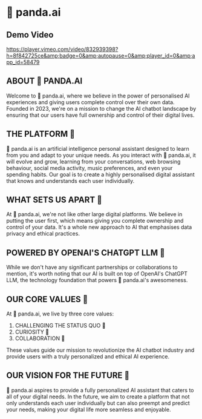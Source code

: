 # 🐼 panda.ai

## Demo Video
https://player.vimeo.com/video/832939398?h=8f842725ce&amp;badge=0&amp;autopause=0&amp;player_id=0&amp;app_id=58479

## ABOUT 🐼 PANDA.AI

Welcome to 🐼 panda.ai, where we believe in the power of personalised AI experiences and giving users complete control over their own data. Founded in 2023, we're on a mission to change the AI chatbot landscape by ensuring that our users have full ownership and control of their digital lives.

## THE PLATFORM 🐼

🐼 panda.ai is an artificial intelligence personal assistant designed to learn from you and adapt to your unique needs. As you interact with 🐼 panda.ai, it will evolve and grow, learning from your conversations, web browsing behaviour, social media activity, music preferences, and even your spending habits. Our goal is to create a highly personalised digital assistant that knows and understands each user individually.

## WHAT SETS US APART 🔐

At 🐼 panda.ai, we're not like other large digital platforms. We believe in putting the user first, which means giving you complete ownership and control of your data. It's a whole new approach to AI that emphasises data privacy and ethical practices.

## POWERED BY OPENAI'S CHATGPT LLM 🔋

While we don't have any significant partnerships or collaborations to mention, it's worth noting that our AI is built on top of OpenAI's ChatGPT LLM, the technology foundation that powers 🐼 panda.ai's awesomeness.

## OUR CORE VALUES 🦄

At 🐼 panda.ai, we live by three core values:
1. CHALLENGING THE STATUS QUO 💪
2. CURIOSITY 🧐
3. COLLABORATION 🤝

These values guide our mission to revolutionize the AI chatbot industry and provide users with a truly personalized and ethical AI experience.

## OUR VISION FOR THE FUTURE 🔮

🐼 panda.ai aspires to provide a fully personalized AI assistant that caters to all of your digital needs. In the future, we aim to create a platform that not only understands each user individually but can also preempt and predict your needs, making your digital life more seamless and enjoyable.

